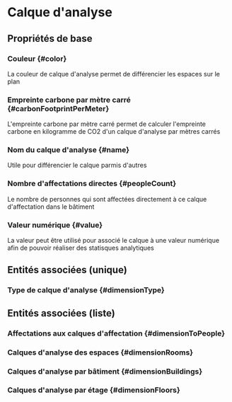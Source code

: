 <!--- THIS FILE IS GENERATED PLEASE DO NOT EDIT IT DIRECTLY --->
# Calque d'analyse



## Propriétés de base

### Couleur {#color}
        
La couleur de calque d'analyse permet de différencier les espaces sur le plan
### Empreinte carbone par mètre carré {#carbonFootprintPerMeter}
        
L'empreinte carbone par mètre carré permet de calculer l'empreinte carbone en kilogramme de CO2 d'un calque d'analyse par mètres carrés
### Nom du calque d'analyse {#name}
        
Utile pour différencier le calque parmis d'autres
### Nombre d'affectations directes {#peopleCount}
        
Le nombre de personnes qui sont affectées directement à ce calque d'affectation dans le bâtiment
### Valeur numérique {#value}
        
La valeur peut être utilisé pour associé le calque à une valeur numérique afin de pouvoir réaliser des statisques analytiques

## Entités associées (unique)

### Type de calque d'analyse {#dimensionType}
        


## Entités associées (liste)

### Affectations aux calques d'affectation {#dimensionToPeople}
        

### Calques d'analyse des espaces {#dimensionRooms}
        

### Calques d'analyse par bâtiment {#dimensionBuildings}
        

### Calques d'analyse par étage {#dimensionFloors}
        




